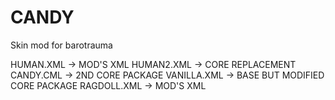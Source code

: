 # CANDY
Skin mod for barotrauma

HUMAN.XML -> MOD'S XML
HUMAN2.XML -> CORE REPLACEMENT
CANDY.CML -> 2ND CORE PACKAGE
VANILLA.XML -> BASE BUT MODIFIED CORE PACKAGE
RAGDOLL.XML -> MOD'S XML
